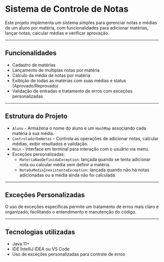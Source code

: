 # Sistema de Controle de Notas 

Este projeto implementa um sistema simples para gerenciar notas e médias de um aluno por matéria, com funcionalidades para adicionar matérias, lançar notas, calcular médias e verificar aprovação.

---

## Funcionalidades

- Cadastro de matérias
- Lançamento de múltiplas notas por matéria
- Cálculo da média de notas por matéria
- Exibição de todas as matérias com suas médias e status (Aprovado/Reprovado)
- Validação de entradas e tratamento de erros com exceções personalizadas

---

## Estrutura do Projeto

- `Aluno` - Armazena o nome do aluno e um `HashMap` associando cada matéria à sua média.
- `ControladorDeNotas` - Controla as operações de adicionar notas, calcular médias, exibir resultados e validação.
- `Main` - Interface em terminal para interação com o usuário via menu.
- Exceções personalizadas:
    - `MateriaNaoDefinidaException`: lançada quando se tenta adicionar nota ou calcular média sem definir a matéria.
    - `NotaOuMediaInexistenteException`: lançada quando não há notas adicionadas ou a média ainda não foi calculada.

---

## Exceções Personalizadas

O uso de exceções específicas permite um tratamento de erros mais claro e organizado, facilitando o entendimento e manutenção do código.

---
## Tecnologias utilizadas
- Java 11+
- IDE IntelliJ IDEA ou VS Code
- Uso de exceções personalizadas para controle de erros